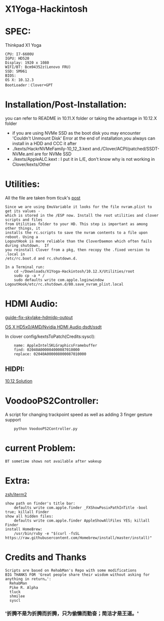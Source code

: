 # X1Yoga-Hackintosh

# SPEC:
  Thinkpad X1 Yoga

	CPU: I7-6600U
	IGPU: HD520
	Display: 1920 x 1080
	WIFI/BT: Bcm94352z(Lenovo FRU)
    SSD: SM961
	BIOS:
	OS X: 10.12.3
	BootLoader：Clover+GPT

# Installation/Post-Installation:
  you can refer to README in 10.11.X folder
  or taking the advantage in 10.12.X folder

* if you are using NVMe SSD as the boot disk you may encounter 'Couldn't Unmount Disk' Error at the end of installation,you always can install in a HDD and CCC it after
* ./kexts/HackrNVMeFamily-10_12_3.kext and./Clover/ACPI/patched/SSDT-NVMe.aml are for NVMe SSD
* ./kexts/AppleALC.kext : I put it in L/E, don't know why is not working in Clover/kexts/Other


# Utilities:
All the file are taken from tlcuk's [post][db8205b4]

    Since we are using EmuVariable it looks for the file nvram.plist to get its values -
    which is stored in the /ESP now. Install the root utilities and clover scripts and files
    from Utilities folder to your HD. This step is important as among other things, it
    installs the rc.scripts to save the nvram contents to a file upon reboot. Using a
    LogoutHook is more reliable than the CloverDaemon which often fails during shutdown.  If
    you reinstall Clover from a pkg, then recopy the .fixed version to .local in
    /etc/rc.boot.d and rc.shutdown.d.

    In a Terminal run:
        cd ~/Downloads/X1Yoga-Hackintosh/10.12.X/Utilities/root
        sudo cp -a * /
        sudo defaults write com.apple.loginwindow LogoutHook/etc/rc.shutdown.d/80.save_nvram_plist.local

# HDMI Audio:
[guide-fix-skylake-hdmidp-output](http://www.insanelymac.com/forum/topic/319211-guide-fix-skylake-hdmidp-output/)

[OS X HD5x0/AMD/Nvidia HDMI Audio dsdt/ssdt](https://github.com/toleda/audio_hdmi_100series)

In clover config/kextsToPatch(Credits:syscl):

        name: AppleIntelSKLGraphicsFramebuffer
        find: 02040A000004000087010000
        replace: 02040A000008000087010000

## HIDPI:
[10.12 Solution](http://bbs.pcbeta.com/viewthread-1722308-1-1.html)
# VoodooPS2Controller:
A script for changing trackpoint speed as well as adding 3 finger gesture support

        python VoodooPS2Controller.py


# current Problem:

    BT sometime shows not available after wakeup

# Extra:
[zsh/iterm2][9f1aecfa]

    show path on finder's title bar:
        defaults write com.apple.finder _FXShowPosixPathInTitle -bool true; killall Finder
    show all hidden files:
        defaults write com.apple.finder AppleShowAllFiles YES; killall Finder
    install HomeBrew:
        /usr/bin/ruby -e "$(curl -fsSL https://raw.githubusercontent.com/Homebrew/install/master/install)"


# Credits and Thanks
    Scripts are based on RehabMan's Repo with some modifications
    BIG THANKS FOR 'Great people share their wisdom without asking for anything in return…':
      RehabMan
      Pike R. Alpha
      tluck
      shmilee
      syscl

### '折腾不是为折腾而折腾，只为偷懒而勤奋；简洁才是王道。'

  [9f1aecfa]: http://www.jianshu.com/p/7de00c73a2bb "iTerm 2 && Oh My Zsh"
  [db8205b4]: http://www.insanelymac.com/forum/topic/315451-guide-lenovo-t460-macos-with-clover/page-1 "[GUIDE] Lenovo T460 macOS with Clover"
